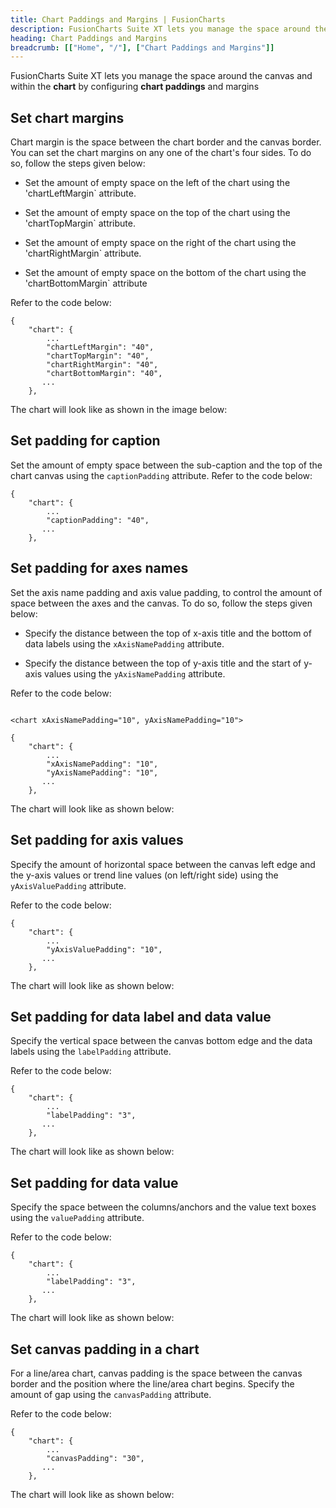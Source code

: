 ```yaml
---
title: Chart Paddings and Margins | FusionCharts
description: FusionCharts Suite XT lets you manage the space around the canvas and within the chart by configuring chart paddings and margins.
heading: Chart Paddings and Margins
breadcrumb: [["Home", "/"], ["Chart Paddings and Margins"]]
---
```


FusionCharts Suite XT lets you manage the space around the canvas and within the **chart** by configuring **chart paddings** and margins

## Set chart margins

Chart margin is the space between the chart border and the canvas border. You can set the chart margins on any one of the chart's four sides. To do so, follow the steps given below:

* Set the amount of empty space on the left of the chart using the 'chartLeftMargin` attribute.

* Set the amount of empty space on the top of the chart using the 'chartTopMargin` attribute.

* Set the amount of empty space on the right of the chart using the 'chartRightMargin` attribute.

* Set the amount of empty space on the bottom of the chart using the 'chartBottomMargin` attribute

Refer to the code below:

```
{
    "chart": {
        ...
        "chartLeftMargin": "40",
        "chartTopMargin": "40",
        "chartRightMargin": "40",
        "chartBottomMargin": "40",
       ...
    },

```

The chart will look like as shown in the image below:

<chart>

## Set padding for caption

Set the amount of empty space between the sub-caption and the top of the chart canvas using the `captionPadding` attribute. Refer to the code below:

```
{
    "chart": {
        ...
        "captionPadding": "40",
       ...
    },

```

## Set padding for axes names

Set the axis name padding and axis value padding, to control the amount of space between the axes and the canvas. To do so, follow the steps given below:

* Specify the distance between the top of  x-axis title and the bottom of data labels using the `xAxisNamePadding` attribute. 

* Specify the distance between the top of  y-axis title and the start of y-axis values using the `yAxisNamePadding` attribute.

Refer to the code below:

```

<chart xAxisNamePadding="10", yAxisNamePadding="10">

{
    "chart": {
        ...
        "xAxisNamePadding": "10",
        "yAxisNamePadding": "10",
       ...
    },

```

The chart will look like as shown below:

<chart>

## Set padding for axis values

Specify the amount of horizontal space between the canvas left edge and the y-axis values or trend line values (on left/right side) using the `yAxisValuePadding` attribute. 

Refer  to the code below:

```
{
    "chart": {
        ...
        "yAxisValuePadding": "10",
       ...
    },

```
The chart will look like as shown below:

<CHART>

## Set padding for data label and data value 

Specify the vertical space between the canvas bottom edge and the data labels using the `labelPadding` attribute.

Refer to the code below:

```
{
    "chart": {
        ...
        "labelPadding": "3",
       ...
    },

```

The chart will look like as shown below:

<chart>

## Set padding for data value

Specify the space between the columns/anchors and the value text boxes using the `valuePadding` attribute. 

Refer to the code below:

```
{
    "chart": {
        ...
        "labelPadding": "3",
       ...
    },

```

The chart will look like as shown below:

<CHART>

## Set canvas padding in a chart

For a line/area chart, canvas padding is the space between the canvas border and the position where the line/area chart begins. Specify the amount of gap using the `canvasPadding` attribute. 

Refer to the code below:

```
{
    "chart": {
        ...
        "canvasPadding": "30",
       ...
    },

```

The chart will look like as shown below:

<chart>